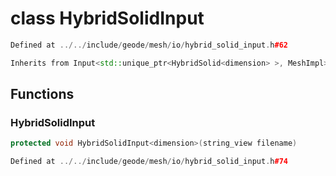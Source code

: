 # class HybridSolidInput

```cpp
Defined at ../../include/geode/mesh/io/hybrid_solid_input.h#62
```

```cpp
Inherits from Input<std::unique_ptr<HybridSolid<dimension> >, MeshImpl>
```



## Functions

### HybridSolidInput

```cpp
protected void HybridSolidInput<dimension>(string_view filename)
```

```cpp
Defined at ../../include/geode/mesh/io/hybrid_solid_input.h#74
```




